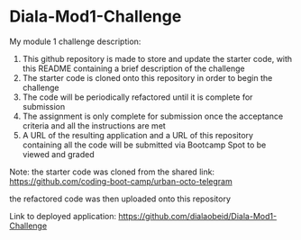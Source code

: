 # Diala-Mod1-Challenge
My module 1 challenge description:

1. This github repository is made to store and update the starter code, with this README containing a brief description of the challenge 
2. The starter code is cloned onto this repository in order to begin the challenge
3. The code will be periodically refactored until it is complete for submission
4. The assignment is only complete for submission once the acceptance criteria and all the instructions are met 
5. A URL of the resulting application and a URL of this repository containing all the code will be submitted via Bootcamp Spot to be viewed and graded

Note: the starter code was cloned from the shared link: https://github.com/coding-boot-camp/urban-octo-telegram

the refactored code was then uploaded onto this repository

Link to deployed application:
    https://github.com/dialaobeid/Diala-Mod1-Challenge
